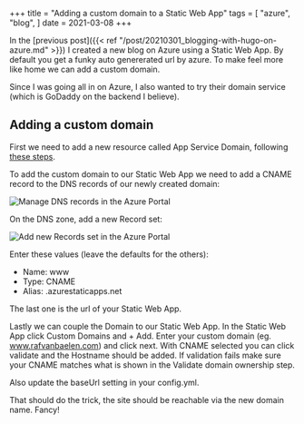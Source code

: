 +++
title = "Adding a custom domain to a Static Web App"
tags = [
    "azure",
    "blog",
]
date = 2021-03-08
+++

In the [previous post]({{< ref "/post/20210301_blogging-with-hugo-on-azure.md" >}}) I created a new blog on Azure using a Static Web App.
By default you get a funky auto genererated url by azure. To make feel more like home we can add a custom domain.

Since I was going all in on Azure, I also wanted to try their domain service (which is GoDaddy on the backend I believe). 

## Adding a custom domain

First we need to add a new resource called App Service Domain, following [these steps](https://docs.microsoft.com/en-us/azure/app-service/manage-custom-dns-buy-domain?WT.mc_id=Portal-Microsoft_Azure_Marketplace).

To add the custom domain to our Static Web App we need to add a CNAME record to the DNS records of our newly created domain:

![Manage DNS records in the Azure Portal](/adding-custom-domain-to-static-web-app/azure_manage_dns_records.png)

On the DNS zone, add a new Record set:

![Add new Records set in the Azure Portal](/adding-custom-domain-to-static-web-app/azure_add_record_set.png)

Enter these values (leave the defaults for the others):

* Name: www
* Type: CNAME
* Alias: <your-azure-static-app-name>.azurestaticapps.net

The last one is the url of your Static Web App.

Lastly we can couple the Domain to our Static Web App. In the Static Web App click Custom Domains and + Add.
Enter your custom domain (eg. www.rafvanbaelen.com) and click next. 
With CNAME selected you can click validate and the Hostname should be added. If validation fails make sure your CNAME matches what is shown in the Validate domain ownership step.

Also update the baseUrl setting in your config.yml.

That should do the trick, the site should be reachable via the new domain name. Fancy!